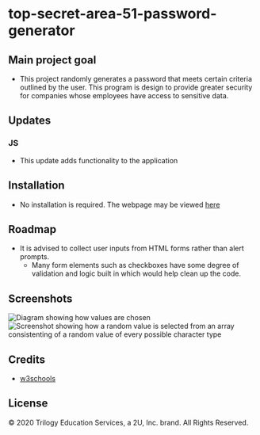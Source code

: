 # top-secret-area-51-password-generator

## Main project goal

- This project randomly generates a password that meets certain criteria outlined by the user. This program is design to provide greater security for companies whose employees have access to sensitive data.

## Updates

### JS

- This update adds functionality to the application

## Installation

- No installation is required. The webpage may be viewed [here]()

## Roadmap

- It is advised to collect user inputs from HTML forms rather than alert prompts.
  - Many form elements such as checkboxes have some degree of validation and logic built in which would help clean up the code.

## Screenshots

![Diagram showing how values are chosen](.Assets/screenshots/password-generator-chart.png 'Performance improvement results')
![Screenshot showing how a random value is selected from an array consistenting of a random value of every possible character type](.Assets/screenshots/password-generator-screenshot.png 'Original performance')

## Credits

- [w3schools](https://www.w3schools.com/)

## License

© 2020 Trilogy Education Services, a 2U, Inc. brand. All Rights Reserved.
